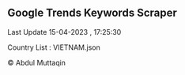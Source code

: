 

## Google Trends Keywords Scraper 
 
Last Update 15-04-2023 , 17:25:30

Country List :
VIETNAM.json



© Abdul Muttaqin 
